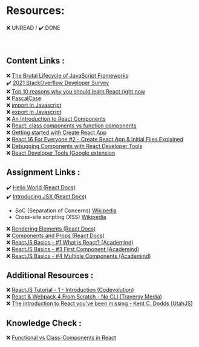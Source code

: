 # Resources:  

:x: UNREAD / :heavy_check_mark: DONE

<br>

## Content Links :  

❌ [The Brutal Lifecycle of JavaScript Frameworks](https://stackoverflow.blog/2018/01/11/brutal-lifecycle-javascript-frameworks/)  
✔️ [2021 StackOverflow Developer Survey](https://insights.stackoverflow.com/survey/2021#section-most-popular-technologies-web-frameworks)  
❌ [Top 10 reasons why you should learn React right now](https://laptrinhx.com/top-10-reasons-why-you-should-learn-react-right-now-3718263995/)  
❌ [PascalCase](https://techterms.com/definition/pascalcase)  
❌ [import in Javascript](https://developer.mozilla.org/en-US/docs/Web/JavaScript/Reference/Statements/import)  
❌ [export in Javascript](https://developer.mozilla.org/en-US/docs/web/javascript/reference/statements/export)  
❌ [An Introduction to React Components](https://dev.to/sarah_chima/an-introduction-to-react-components-cke)  
❌ [React: class components vs function components](https://dev.to/colocodes/react-class-components-vs-function-components-23m6)  
❌ [Getting started with Create React App](https://blog.logrocket.com/getting-started-with-create-react-app-d93147444a27/)  
❌ [React 16 For Everyone #2 - Create React App & Initial Files Explained](https://www.youtube.com/watch?v=rUdtgnwrA14)  
❌ [Debugging Components with React Developer Tools](https://www.pluralsight.com/guides/debugging-components-with-react-developer-tools)  
❌ [React Developer Tools (Google extension](https://chrome.google.com/webstore/detail/react-developer-tools/fmkadmapgofadopljbjfkapdkoienihi?hl=en)  
  
## Assignment Links :  
✔️ [Hello World (React Docs)](https://reactjs.org/docs/hello-world.html)  
✔️ [Introducing JSX (React Docs)](https://reactjs.org/docs/introducing-jsx.html)  
- SoC (Separation of Concerns) [Wikipedia](https://en.wikipedia.org/wiki/Separation_of_concerns)  
- Cross-site scripting (XSS) [Wikipedia](https://en.wikipedia.org/wiki/Cross-site_scripting)  

❌ [Rendering Elements (React Docs)](https://reactjs.org/docs/rendering-elements.html)  
❌ [Components and Props (React Docs)](https://reactjs.org/docs/components-and-props.html)  
❌ [ReactJS Basics - #1 What is React? (Academind)](https://www.youtube.com/watch?v=JPT3bFIwJYA&list=PL55RiY5tL51oyA8euSROLjMFZbXaV7skS)  
❌ [ReactJS Basics - #3 First Component (Academind)](https://www.youtube.com/watch?v=G40iHC-h0c0&list=PL55RiY5tL51oyA8euSROLjMFZbXaV7skS&index=5)  
❌ [ReactJS Basics - #4 Multiple Components (Academind)](https://www.youtube.com/watch?v=9wK4gHoOh1g&list=PL55RiY5tL51oyA8euSROLjMFZbXaV7skS&index=6)  

## Additional Resources :  
❌ [ReactJS Tutorial - 1 - Introduction (Codevolution)](https://www.youtube.com/watch?v=QFaFIcGhPoM&list=PLC3y8-rFHvwgg3vaYJgHGnModB54rxOk3&index=2)  
❌ [React & Webpack 4 From Scratch - No CLI (Traversy Media)](https://www.youtube.com/watch?v=deyxI-6C2u4)  
❌ [The introduction to React you've been missing - Kent C. Dodds (UtahJS)](https://www.youtube.com/watch?v=SAIdyBFHfVU)  


## Knowledge Check :  
❌ [Functional vs Class-Components in React](https://djoech.medium.com/functional-vs-class-components-in-react-231e3fbd7108)  
